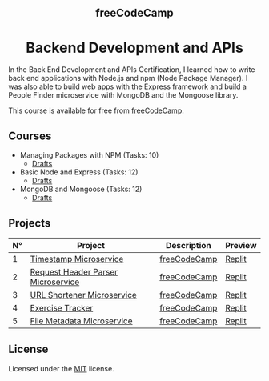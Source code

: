 <h2 align="center">freeCodeCamp</h2>
<h1 align="center">Backend Development and APIs</h1>

In the Back End Development and APIs Certification, I learned how to write back end applications with Node.js and npm (Node Package Manager). I was also able to build web apps with the Express framework and build a People Finder microservice with MongoDB and the Mongoose library.

This course is available for free from [freeCodeCamp](https://www.freecodecamp.org/).

## Courses

- Managing Packages with NPM (Tasks: 10)
  - [Drafts](./courses/managing-packages-with-npm/)
- Basic Node and Express (Tasks: 12)
  - [Drafts](./courses/basic-node-and-express/)
- MongoDB and Mongoose (Tasks: 12)
  - [Drafts](./courses/mongodb-and-mongoose/)

## Projects

<div align="center">

| N° | Project | Description | Preview |
|-- |-- |-- |-- |
| 1 | [Timestamp Microservice](./projects/timestamp-microservice/) | [freeCodeCamp](https://www.freecodecamp.org/learn/back-end-development-and-apis/back-end-development-and-apis-projects/timestamp-microservice) | [Replit](https://replit.com/@wesleydamasceno/Timestamp-Microservice?v=1) |
| 2 | [Request Header Parser Microservice](./projects/request-header-parser-microservice/) | [freeCodeCamp](https://www.freecodecamp.org/learn/back-end-development-and-apis/back-end-development-and-apis-projects/request-header-parser-microservice) | [Replit](https://replit.com/@wesleydamasceno/Header-Parser?v=1) |
| 3 | [URL Shortener Microservice](./projects/url-shortener-microservice/) | [freeCodeCamp](https://www.freecodecamp.org/learn/back-end-development-and-apis/back-end-development-and-apis-projects/url-shortener-microservice) | [Replit](https://replit.com/@wesleydamasceno/URL-Shortener?v=1) |
| 4 | [Exercise Tracker](./projects/exercise-tracker/) | [freeCodeCamp](https://www.freecodecamp.org/learn/back-end-development-and-apis/back-end-development-and-apis-projects/exercise-tracker) | [Replit](https://replit.com/@wesleydamasceno/boilerplate-project-exercisetracker?v=1) |
| 5 | [File Metadata Microservice](./projects/file-metadata-microservice/) | [freeCodeCamp](https://www.freecodecamp.org/learn/back-end-development-and-apis/back-end-development-and-apis-projects/file-metadata-microservice) | [Replit](https://replit.com/@wesleydamasceno/boilerplate-project-filemetadata?v=1) |

</div>

## License

Licensed under the [MIT](./LICENSE) license.